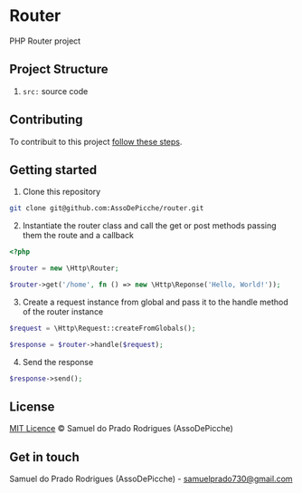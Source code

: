 # Router

PHP Router project

## Project Structure

1. `src:` source code

## Contributing

To contribuit to this project [follow these steps](./CONTRIBUTING).

## Getting started

1. Clone this repository

```bash
git clone git@github.com:AssoDePicche/router.git
```

2. Instantiate the router class and call the get or post methods passing them the route and a callback

```php
<?php

$router = new \Http\Router;

$router->get('/home', fn () => new \Http\Reponse('Hello, World!'));
```

3. Create a request instance from global and pass it to the handle method of the router instance

```php
$request = \Http\Request::createFromGlobals();

$response = $router->handle($request);
```

4. Send the response

```php
$response->send();
```

## License

[MIT Licence](./LICENSE) © Samuel do Prado Rodrigues (AssoDePicche)

## Get in touch

Samuel do Prado Rodrigues (AssoDePicche) - <samuelprado730@gmail.com>
